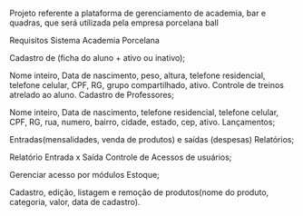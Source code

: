 Projeto referente a plataforma de gerenciamento de academia, bar e quadras, que será utilizada pela empresa porcelana ball

Requisitos Sistema Academia Porcelana

Cadastro de (ficha do aluno + ativo ou inativo);

Nome inteiro, Data de nascimento, peso, altura, telefone residencial, telefone celular, CPF, RG, grupo compartilhado, ativo.
Controle de treinos atrelado ao aluno.
Cadastro de Professores;

Nome inteiro, Data de nascimento, telefone residencial, telefone celular, CPF, RG, rua, numero, bairro, cidade, estado, cep, ativo.
Lançamentos;

Entradas(mensalidades, venda de produtos) e saídas (despesas)
Relatórios;

Relatório Entrada x Saída
Controle de Acessos de usuários;

Gerenciar acesso por módulos
Estoque;

Cadastro, edição, listagem e remoção de produtos(nome do produto, categoria, valor, data de cadastro).
